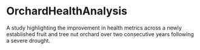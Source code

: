 # OrchardHealthAnalysis
A study highlighting the improvement in health metrics across a newly established fruit and tree nut orchard over two consecutive years following a severe drought.
